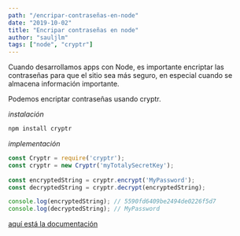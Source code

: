```yaml
---
path: "/encripar-contraseñas-en-node"
date: "2019-10-02"
title: "Encripar contraseñas en node"
author: "sauljlm"
tags: ["node", "cryptr"]
---
```


Cuando desarrollamos apps con Node, es importante encriptar las contraseñas para que el sitio sea más seguro, en especial cuando se almacena información importante.

Podemos encriptar contraseñas usando cryptr.

_instalación_

```javascript
npm install cryptr
```

_implementación_

```javascript
const Cryptr = require('cryptr');
const cryptr = new Cryptr('myTotalySecretKey');
 
const encryptedString = cryptr.encrypt('MyPassword');
const decryptedString = cryptr.decrypt(encryptedString);

console.log(encryptedString); // 5590fd6409be2494de0226f5d7
console.log(decryptedString); // MyPassword
```
[aquí está la documentación](https://www.npmjs.com/package/cryptr)